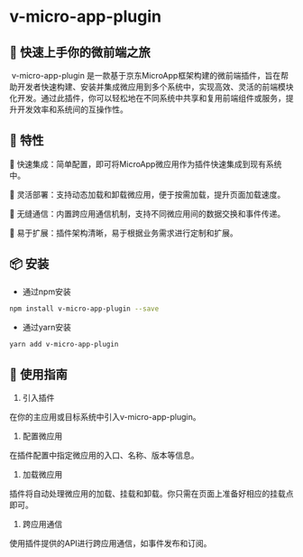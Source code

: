 # v-micro-app-plugin



## 🚀 快速上手你的微前端之旅

​	v-micro-app-plugin 是一款基于京东MicroApp框架构建的微前端插件，旨在帮助开发者快速构建、安装并集成微应用到多个系统中，实现高效、灵活的前端模块化开发。通过此插件，你可以轻松地在不同系统中共享和复用前端组件或服务，提升开发效率和系统间的互操作性。

## 🎯 特性

💎 快速集成：简单配置，即可将MicroApp微应用作为插件快速集成到现有系统中。

💎 灵活部署：支持动态加载和卸载微应用，便于按需加载，提升页面加载速度。

💎 无缝通信：内置跨应用通信机制，支持不同微应用间的数据交换和事件传递。

💎 易于扩展：插件架构清晰，易于根据业务需求进行定制和扩展。

## 📦 安装

- 通过npm安装

```bash
npm install v-micro-app-plugin --save
```

- 通过yarn安装

```bash
yarn add v-micro-app-plugin
```

## 🔧 使用指南

1. 引入插件

  在你的主应用或目标系统中引入v-micro-app-plugin。

1. 配置微应用

  在插件配置中指定微应用的入口、名称、版本等信息。

1. 加载微应用

  插件将自动处理微应用的加载、挂载和卸载。你只需在页面上准备好相应的挂载点即可。

1. 跨应用通信

  使用插件提供的API进行跨应用通信，如事件发布和订阅。
